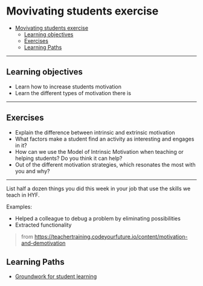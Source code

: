 # Movivating students exercise


- [Movivating students exercise](#movivating-students-exercise)
  - [Learning objectives](#learning-objectives)
  - [Exercises](#exercises)
  - [Learning Paths](#learning-paths)

---

## Learning objectives

* Learn how to increase students motivation
* Learn the different types of motivation there is

---

## Exercises

- Explain the difference between intrinsic and extrinsic motivation
- What factors make a student find an activity as interesting and engages in it? 
- How can we use the Model of Intrinsic Motivation when teaching or helping students? Do you think it can help?
- Out of the different motivation strategies, which resonates the most with you and why?

---

List half a dozen things you did this week in your job that use the skills we teach in HYF. 

Examples:
- Helped a colleague to debug a problem by eliminating possibilities
- Extracted functionality

> from https://teachertraining.codeyourfuture.io/content/motivation-and-demotivation

## Learning Paths

- [Groundwork for student learning](../learning-paths/groundwork-for-student-learning.md)



